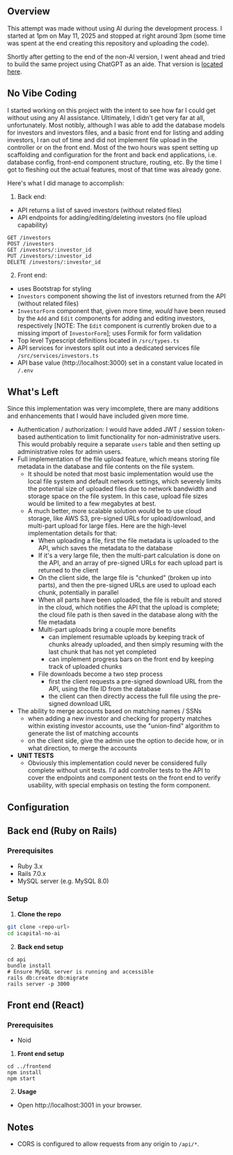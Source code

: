 ## Overview

This attempt was made without using AI during the development process. I started at 1pm on May 11, 2025 and stopped at right around 3pm (some time was spent at the end creating this repository and uploading the code).

Shortly after getting to the end of the non-AI version, I went ahead and tried to build the same project using ChatGPT as an aide. That version is [located here](https://github.com/natedugg/icapital-with-ai).

## No Vibe Coding

I started working on this project with the intent to see how far I could get without using any AI assistance. Ultimately, I didn't get very far at all, unfortunately. Most notibly, although I was able to add the database models for investors and investors files, and a basic front end for listing and adding investors, I ran out of time and did not implement file upload in the controller or on the front end. Most of the two hours was spent setting up scaffolding and configuration for the front and back end applications, i.e. database config, front-end component structure, routing, etc. By the time I got to fleshing out the actual features, most of that time was already gone.

Here's what I did manage to accomplish:

1. Back end:
- API returns a list of saved investors (without related files)
- API endpoints for adding/editing/deleting investors (no file upload capability)
```
GET /investors
POST /investors
GET /investors/:investor_id
PUT /investors/:investor_id
DELETE /investors/:investor_id
```
2. Front end:
- uses Bootstrap for styling
- `Investors` component showing the list of investors returned from the API (without related files)
- `InvestorForm` component that, given more time, *would* have been reused by the `Add` and `Edit` components for adding and editing investors, respectively [NOTE: The `Edit` component is currently broken due to a missing import of `InvestorForm`]; uses Formik for form validation
- Top level Typescript definitions located in `/src/types.ts`
- API services for investors split out into a dedicated services file `/src/services/investors.ts`
- API base value (http://localhost:3000) set in a constant value located in `/.env`

## What's Left

Since this implementation was very imcomplete, there are many additions and enhancements that I would have included given more time.

- Authentication / authorization: I would have added JWT / session token-based authentication to limit functionality for non-administrative users. This would probably require a separate `users` table and then setting up administrative roles for admin users.
- Full implementation of the file upload feature, which means storing file metadata in the database and file contents on the file system.
  - It should be noted that most basic implementation would use the local file system and default network settings, which severely limits the potential size of uploaded files due to network bandwidth and storage space on the file system. In this case, upload file sizes would be limited to a few megabytes at best.
  - A much better, more scalable solution would be to use cloud storage, like AWS S3, pre-signed URLs for upload/download, and multi-part upload for large files. Here are the high-level implementation details for that:
    - When uploading a file, first the file metadata is uploaded to the API, which saves the metadata to the database
    - If it's a very large file, then the multi-part calculation is done on the API, and an array of pre-signed URLs for each upload part is returned to the client
    - On the client side, the large file is "chunked" (broken up into parts), and then the pre-signed URLs are used to upload each chunk, potentially in parallel
    - When all parts have been uploaded, the file is rebuilt and stored in the cloud, which notifies the API that the upload is complete; the cloud file path is then saved in the database along with the file metadata
    - Multi-part uploads bring a couple more benefits
      - can implement resumable uploads by keeping track of chunks already uploaded, and then simply resuming with the last chunk that has not yet completed
      - can implement progress bars on the front end by keeping track of uploaded chunks
    - File downloads become a two step process
      - first the client requests a pre-signed download URL from the API, using the file ID from the database
      - the client can then directly access the full file using the pre-signed download URL
- The ability to merge accounts based on matching names / SSNs
  - when adding a new investor and checking for property matches within existing investor accounts, use the "union-find" algorithm to generate the list of matching accounts
  - on the client side, give the admin use the option to decide how, or in what direction, to merge the accounts
- **UNIT TESTS**
  - Obviously this implementation could never be considered fully complete without unit tests. I'd add controller tests to the API to cover the endpoints and component tests on the front end to verify usability, with special emphasis on testing the form component.

## Configuration

## Back end (Ruby on Rails)

### Prerequisites
- Ruby 3.x
- Rails 7.0.x
- MySQL server (e.g. MySQL 8.0)

### Setup

1. **Clone the repo**
```bash
git clone <repo-url>
cd icapital-no-ai
```

2. **Back end setup**
```
cd api
bundle install
# Ensure MySQL server is running and accessible
rails db:create db:migrate
rails server -p 3000
```

## Front end (React)

### Prerequisites
- Noid

1. **Front end setup**
```
cd ../frontend
npm install
npm start
```

2. **Usage**
- Open http://localhost:3001 in your browser.

## Notes
- CORS is configured to allow requests from any origin to `/api/*`.

